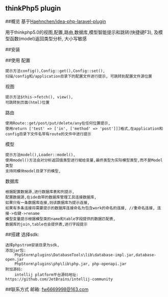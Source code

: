 thinkPhp5 plugin
------------------------------
##概览
基于[Haehnchen/idea-php-laravel-plugin](https://github.com/Haehnchen/idea-php-laravel-plugin)

用于thinkphp5.0的视图,配置,路由,数据库,模型智能提示和跳转(快捷键F3), 及模型函数(model)返回类型分析,
大小写敏感

##安装

##使用
配置
    
    提示方法config(),Config::get(),Config::set(),
    扫描/config和/application目录下的配置文件进行提示, 可跳转到配置文件源位置

视图

    提示方法$this->fetch(), view(),
    可跳转到页面(html)位置
    
路由
    
    使用Route::get/post/put/delete/any在任何位置提示, 
    使用return ['test' => ['in', ['method' => 'post']]]格式,在application和config目录下文件名带有route的文件中进行提示
    
模型
    
    提示方法model(),Loader::model(),
    使用model()方法会对分析返回值类型进行赋给变量,最终类型为实际模型类型,而不是Model类型
    支持同模块model目录下的模型,
    
数据库
    
    根据配置数据源,进行数据库表和列提示,
    配置数据源,在ide自带的数据库管理工具连接数据库,
    如果只有一条数据库连接,则该数据库为提示连接, 
    如果有多条连接将需要提示的数据库连接命名为包含work的命名的连接, //重命名连接, 连接->右键->rename 
    模型变量提示根据模型类的name和table字段提供的数据匹配表,
    数据库的join,table也会提供表,进行字段提示

##搭建
选择sdk:

    选择phpstrom安装目录为sdk,
    添加jar包: 
        PhpStorm\plugins\DatabaseTools\lib\database-impl.jar,database-open.jar
        PhpStorm\plugins\php\lib\php.jar, php-openapi.jar
    附加源码:
        intellij platform平台源码地址: https://github.com/JetBrains/intellij-community
    
##联系方式
邮箱: fw6669998@163.com